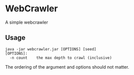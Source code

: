 # WebCrawler
A simple webcrawler

## Usage
```
java -jar webcrawler.jar [OPTIONS] [seed]
[OPTIONS]:
  -n count    the max depth to crawl (inclusive)
```
The ordering of the argument and options should not matter.

